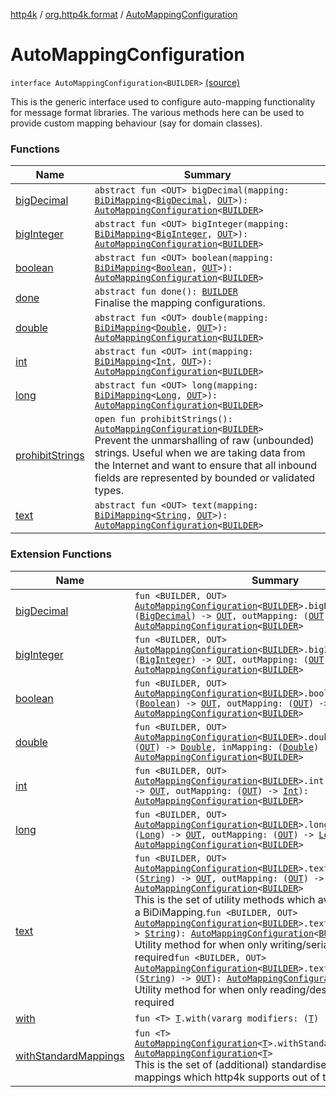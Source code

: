 [http4k](../../index.md) / [org.http4k.format](../index.md) / [AutoMappingConfiguration](./index.md)

# AutoMappingConfiguration

`interface AutoMappingConfiguration<BUILDER>` [(source)](https://github.com/http4k/http4k/blob/master/http4k-core/src/main/kotlin/org/http4k/format/AutoMappingConfiguration.kt#L27)

This is the generic interface used to configure auto-mapping functionality for message format libraries.
The various methods here can be used to provide custom mapping behaviour (say for domain classes).

### Functions

| Name | Summary |
|---|---|
| [bigDecimal](big-decimal.md) | `abstract fun <OUT> bigDecimal(mapping: `[`BiDiMapping`](../../org.http4k.lens/-bi-di-mapping/index.md)`<`[`BigDecimal`](https://docs.oracle.com/javase/9/docs/api/java/math/BigDecimal.html)`, `[`OUT`](big-decimal.md#OUT)`>): `[`AutoMappingConfiguration`](./index.md)`<`[`BUILDER`](index.md#BUILDER)`>` |
| [bigInteger](big-integer.md) | `abstract fun <OUT> bigInteger(mapping: `[`BiDiMapping`](../../org.http4k.lens/-bi-di-mapping/index.md)`<`[`BigInteger`](https://docs.oracle.com/javase/9/docs/api/java/math/BigInteger.html)`, `[`OUT`](big-integer.md#OUT)`>): `[`AutoMappingConfiguration`](./index.md)`<`[`BUILDER`](index.md#BUILDER)`>` |
| [boolean](boolean.md) | `abstract fun <OUT> boolean(mapping: `[`BiDiMapping`](../../org.http4k.lens/-bi-di-mapping/index.md)`<`[`Boolean`](https://kotlinlang.org/api/latest/jvm/stdlib/kotlin/-boolean/index.html)`, `[`OUT`](boolean.md#OUT)`>): `[`AutoMappingConfiguration`](./index.md)`<`[`BUILDER`](index.md#BUILDER)`>` |
| [done](done.md) | `abstract fun done(): `[`BUILDER`](index.md#BUILDER)<br>Finalise the mapping configurations. |
| [double](double.md) | `abstract fun <OUT> double(mapping: `[`BiDiMapping`](../../org.http4k.lens/-bi-di-mapping/index.md)`<`[`Double`](https://kotlinlang.org/api/latest/jvm/stdlib/kotlin/-double/index.html)`, `[`OUT`](double.md#OUT)`>): `[`AutoMappingConfiguration`](./index.md)`<`[`BUILDER`](index.md#BUILDER)`>` |
| [int](int.md) | `abstract fun <OUT> int(mapping: `[`BiDiMapping`](../../org.http4k.lens/-bi-di-mapping/index.md)`<`[`Int`](https://kotlinlang.org/api/latest/jvm/stdlib/kotlin/-int/index.html)`, `[`OUT`](int.md#OUT)`>): `[`AutoMappingConfiguration`](./index.md)`<`[`BUILDER`](index.md#BUILDER)`>` |
| [long](long.md) | `abstract fun <OUT> long(mapping: `[`BiDiMapping`](../../org.http4k.lens/-bi-di-mapping/index.md)`<`[`Long`](https://kotlinlang.org/api/latest/jvm/stdlib/kotlin/-long/index.html)`, `[`OUT`](long.md#OUT)`>): `[`AutoMappingConfiguration`](./index.md)`<`[`BUILDER`](index.md#BUILDER)`>` |
| [prohibitStrings](prohibit-strings.md) | `open fun prohibitStrings(): `[`AutoMappingConfiguration`](./index.md)`<`[`BUILDER`](index.md#BUILDER)`>`<br>Prevent the unmarshalling of raw (unbounded) strings. Useful when we are taking data from the Internet and want to ensure that all inbound fields are represented by bounded or validated types. |
| [text](text.md) | `abstract fun <OUT> text(mapping: `[`BiDiMapping`](../../org.http4k.lens/-bi-di-mapping/index.md)`<`[`String`](https://kotlinlang.org/api/latest/jvm/stdlib/kotlin/-string/index.html)`, `[`OUT`](text.md#OUT)`>): `[`AutoMappingConfiguration`](./index.md)`<`[`BUILDER`](index.md#BUILDER)`>` |

### Extension Functions

| Name | Summary |
|---|---|
| [bigDecimal](../big-decimal.md) | `fun <BUILDER, OUT> `[`AutoMappingConfiguration`](./index.md)`<`[`BUILDER`](../big-decimal.md#BUILDER)`>.bigDecimal(inMapping: (`[`BigDecimal`](https://docs.oracle.com/javase/9/docs/api/java/math/BigDecimal.html)`) -> `[`OUT`](../big-decimal.md#OUT)`, outMapping: (`[`OUT`](../big-decimal.md#OUT)`) -> `[`BigDecimal`](https://docs.oracle.com/javase/9/docs/api/java/math/BigDecimal.html)`): `[`AutoMappingConfiguration`](./index.md)`<`[`BUILDER`](../big-decimal.md#BUILDER)`>` |
| [bigInteger](../big-integer.md) | `fun <BUILDER, OUT> `[`AutoMappingConfiguration`](./index.md)`<`[`BUILDER`](../big-integer.md#BUILDER)`>.bigInteger(inMapping: (`[`BigInteger`](https://docs.oracle.com/javase/9/docs/api/java/math/BigInteger.html)`) -> `[`OUT`](../big-integer.md#OUT)`, outMapping: (`[`OUT`](../big-integer.md#OUT)`) -> `[`BigInteger`](https://docs.oracle.com/javase/9/docs/api/java/math/BigInteger.html)`): `[`AutoMappingConfiguration`](./index.md)`<`[`BUILDER`](../big-integer.md#BUILDER)`>` |
| [boolean](../boolean.md) | `fun <BUILDER, OUT> `[`AutoMappingConfiguration`](./index.md)`<`[`BUILDER`](../boolean.md#BUILDER)`>.boolean(inMapping: (`[`Boolean`](https://kotlinlang.org/api/latest/jvm/stdlib/kotlin/-boolean/index.html)`) -> `[`OUT`](../boolean.md#OUT)`, outMapping: (`[`OUT`](../boolean.md#OUT)`) -> `[`Boolean`](https://kotlinlang.org/api/latest/jvm/stdlib/kotlin/-boolean/index.html)`): `[`AutoMappingConfiguration`](./index.md)`<`[`BUILDER`](../boolean.md#BUILDER)`>` |
| [double](../double.md) | `fun <BUILDER, OUT> `[`AutoMappingConfiguration`](./index.md)`<`[`BUILDER`](../double.md#BUILDER)`>.double(outMapping: (`[`OUT`](../double.md#OUT)`) -> `[`Double`](https://kotlinlang.org/api/latest/jvm/stdlib/kotlin/-double/index.html)`, inMapping: (`[`Double`](https://kotlinlang.org/api/latest/jvm/stdlib/kotlin/-double/index.html)`) -> `[`OUT`](../double.md#OUT)`): `[`AutoMappingConfiguration`](./index.md)`<`[`BUILDER`](../double.md#BUILDER)`>` |
| [int](../int.md) | `fun <BUILDER, OUT> `[`AutoMappingConfiguration`](./index.md)`<`[`BUILDER`](../int.md#BUILDER)`>.int(inMapping: (`[`Int`](https://kotlinlang.org/api/latest/jvm/stdlib/kotlin/-int/index.html)`) -> `[`OUT`](../int.md#OUT)`, outMapping: (`[`OUT`](../int.md#OUT)`) -> `[`Int`](https://kotlinlang.org/api/latest/jvm/stdlib/kotlin/-int/index.html)`): `[`AutoMappingConfiguration`](./index.md)`<`[`BUILDER`](../int.md#BUILDER)`>` |
| [long](../long.md) | `fun <BUILDER, OUT> `[`AutoMappingConfiguration`](./index.md)`<`[`BUILDER`](../long.md#BUILDER)`>.long(inMapping: (`[`Long`](https://kotlinlang.org/api/latest/jvm/stdlib/kotlin/-long/index.html)`) -> `[`OUT`](../long.md#OUT)`, outMapping: (`[`OUT`](../long.md#OUT)`) -> `[`Long`](https://kotlinlang.org/api/latest/jvm/stdlib/kotlin/-long/index.html)`): `[`AutoMappingConfiguration`](./index.md)`<`[`BUILDER`](../long.md#BUILDER)`>` |
| [text](../text.md) | `fun <BUILDER, OUT> `[`AutoMappingConfiguration`](./index.md)`<`[`BUILDER`](../text.md#BUILDER)`>.text(inMapping: (`[`String`](https://kotlinlang.org/api/latest/jvm/stdlib/kotlin/-string/index.html)`) -> `[`OUT`](../text.md#OUT)`, outMapping: (`[`OUT`](../text.md#OUT)`) -> `[`String`](https://kotlinlang.org/api/latest/jvm/stdlib/kotlin/-string/index.html)`): `[`AutoMappingConfiguration`](./index.md)`<`[`BUILDER`](../text.md#BUILDER)`>`<br>This is the set of utility methods which avoid the creation of a BiDiMapping.`fun <BUILDER, OUT> `[`AutoMappingConfiguration`](./index.md)`<`[`BUILDER`](../text.md#BUILDER)`>.text(mapping: (`[`OUT`](../text.md#OUT)`) -> `[`String`](https://kotlinlang.org/api/latest/jvm/stdlib/kotlin/-string/index.html)`): `[`AutoMappingConfiguration`](./index.md)`<`[`BUILDER`](../text.md#BUILDER)`>`<br>Utility method for when only writing/serialization is required`fun <BUILDER, OUT> `[`AutoMappingConfiguration`](./index.md)`<`[`BUILDER`](../text.md#BUILDER)`>.text(mapping: (`[`String`](https://kotlinlang.org/api/latest/jvm/stdlib/kotlin/-string/index.html)`) -> `[`OUT`](../text.md#OUT)`): `[`AutoMappingConfiguration`](./index.md)`<`[`BUILDER`](../text.md#BUILDER)`>`<br>Utility method for when only reading/deserialization is required |
| [with](../../org.http4k.core/with.md) | `fun <T> `[`T`](../../org.http4k.core/with.md#T)`.with(vararg modifiers: (`[`T`](../../org.http4k.core/with.md#T)`) -> `[`T`](../../org.http4k.core/with.md#T)`): `[`T`](../../org.http4k.core/with.md#T) |
| [withStandardMappings](../with-standard-mappings.md) | `fun <T> `[`AutoMappingConfiguration`](./index.md)`<`[`T`](../with-standard-mappings.md#T)`>.withStandardMappings(): `[`AutoMappingConfiguration`](./index.md)`<`[`T`](../with-standard-mappings.md#T)`>`<br>This is the set of (additional) standardised string &lt;-&gt; type mappings which http4k supports out of the box. |
